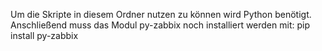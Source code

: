 Um die Skripte in diesem Ordner nutzen zu können wird Python benötigt. 
Anschließend muss das Modul py-zabbix noch installiert werden mit:
    pip install py-zabbix

